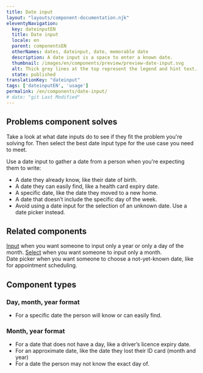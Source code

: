 ```yaml
---
title: Date input
layout: "layouts/component-documentation.njk"
eleventyNavigation:
  key: dateinputEN
  title: Date input
  locale: en
  parent: componentsEN
  otherNames: dates, dateinput, date, memorable date
  description: A date input is a space to enter a known date.
  thumbnail: /images/en/components/preview/preview-date-input.svg
  alt: Thick grey lines at the top represent the legend and hint text. A white box with a thin grey border and a grey line and grey arrow inside of it represents the select input for the month. Beside this are two smaller white boxes with thin grey outlines representing the text inputs for the day and year.
  state: published
translationKey: "dateinput"
tags: ['dateinputEN', 'usage']
permalink: /en/components/date-input/
# date: "git Last Modified"
---
```


## Problems component solves

Take a look at what date inputs do to see if they fit the problem you're solving for. Then select the best date input type for the use case you need to meet.

Use a date input to gather a date from a person when you're expecting them to write:
- A date they already know, like their date of birth.
- A date they can easily find, like a health card expiry date.
- A specific date, like the date they moved to a new home.
- A date that doesn’t include the specific day of the week.
- Avoid using a date input for the selection of an unknown date. Use a date picker instead.

<article class="bg-full-width bg-primary text-light pt-500 pb-400 my-500">
  <h2 class="mt-0 mb-400">Related components</h2>

  <a href="{{ links.input }}" class="link-light">Input</a> when you want someone to input only a year or only a day of the month.
  <a href="{{ links.select }}" class="link-light">Select</a> when you want someone to input only a month.
  <br/>
  Date picker when you want someone to choose a not-yet-known date, like for appointment scheduling.

</article>

## Component types

### Day, month, year format
- For a specific date the person will know or can easily find.

### Month, year format
- For a date that does not have a day, like a driver’s licence expiry date.
- For an approximate date, like the date they lost their ID card  (month and year)
- For a date the person may not know the exact day of.
